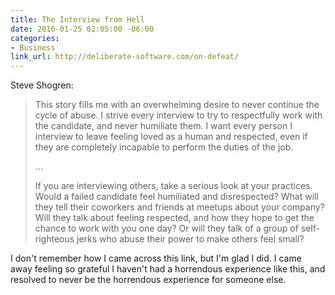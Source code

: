 ```yaml
---
title: The Interview from Hell
date: 2016-01-25 02:05:00 -06:00
categories:
- Business
link_url: http://deliberate-software.com/on-defeat/
---
```


Steve Shogren:

> This story fills me with an overwhelming desire to never continue the cycle of abuse. I strive every interview to try to respectfully work with the candidate, and never humiliate them. I want every person I interview to leave feeling loved as a human and respected, even if they are completely incapable to perform the duties of the job.
>
>… 
>
> If you are interviewing others, take a serious look at your practices. Would a failed candidate feel humiliated and disrespected? What will they tell their coworkers and friends at meetups about your company? Will they talk about feeling respected, and how they hope to get the chance to work with you one day? Or will they talk of a group of self-righteous jerks who abuse their power to make others feel small?

I don't remember how I came across this link, but I'm glad I did. I came away feeling so grateful I haven't had a horrendous experience like this, and resolved to never be the horrendous experience for someone else.
